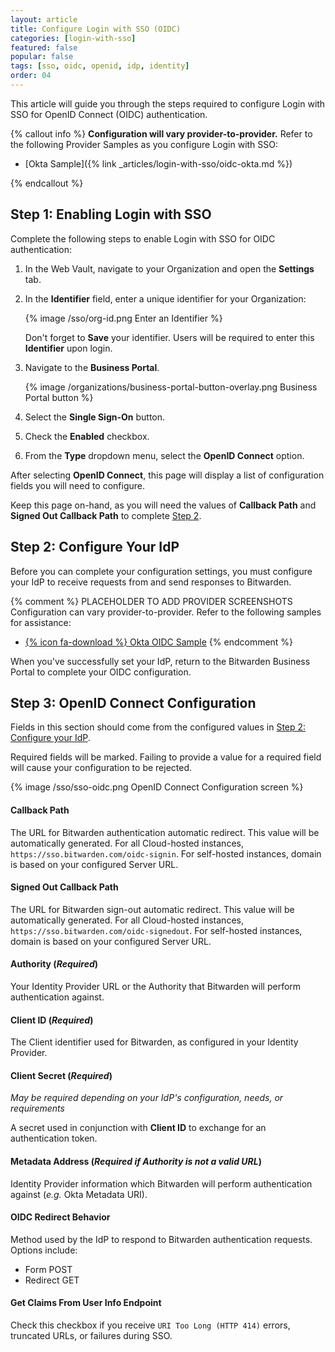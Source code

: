 ```yaml
---
layout: article
title: Configure Login with SSO (OIDC)
categories: [login-with-sso]
featured: false
popular: false
tags: [sso, oidc, openid, idp, identity]
order: 04
---
```


This article will guide you through the steps required to configure Login with SSO for OpenID Connect (OIDC) authentication.

{% callout info %}
**Configuration will vary provider-to-provider.** Refer to the following Provider Samples as you configure Login with SSO:

- [Okta Sample]({% link _articles/login-with-sso/oidc-okta.md %})

{% endcallout %}

## Step 1: Enabling Login with SSO

Complete the following steps to enable Login with SSO for OIDC authentication:

1. In the Web Vault, navigate to your Organization and open the **Settings** tab.
2. In the **Identifier** field, enter a unique identifier for your Organization:

   {% image /sso/org-id.png Enter an Identifier %}

   Don't forget to **Save** your identifier. Users will be required to enter this **Identifier** upon login.

3. Navigate to the **Business Portal**.

   {% image /organizations/business-portal-button-overlay.png Business Portal button %}

4. Select the **Single Sign-On** button.
5. Check the **Enabled** checkbox.
6. From the **Type** dropdown menu, select the **OpenID Connect** option.

After selecting **OpenID Connect**, this page will display a list of configuration fields you will need to configure.

Keep this page on-hand, as you will need the values of **Callback Path** and **Signed Out Callback Path** to complete [Step 2](#step-2-configure-your-idp).

## Step 2: Configure Your IdP

Before you can complete your configuration settings, you must configure your IdP to receive requests from and send responses to Bitwarden.

{% comment %}
PLACEHOLDER TO ADD PROVIDER SCREENSHOTS Configuration can vary provider-to-provider. Refer to the following samples for assistance:

- [{% icon fa-download %} Okta OIDC Sample]({{site.baseurl}}/files/bitwarden_export.csv)
{% endcomment %}

When you've successfully set your IdP, return to the Bitwarden Business Portal to complete your OIDC configuration.

## Step 3: OpenID Connect Configuration

Fields in this section should come from the configured values in [Step 2: Configure your IdP](#step-2-configure-your-idp).

Required fields will be marked. Failing to provide a value for a required field will cause your configuration to be rejected.

{% image /sso/sso-oidc.png OpenID Connect Configuration screen %}

#### Callback Path
The URL for Bitwarden authentication automatic redirect. This value will be automatically generated. For all Cloud-hosted instances, `https://sso.bitwarden.com/oidc-signin`. For self-hosted instances, domain is based on your configured Server URL.

#### Signed Out Callback Path
The URL for Bitwarden sign-out automatic redirect. This value will be automatically generated. For all Cloud-hosted instances, `https://sso.bitwarden.com/oidc-signedout`. For self-hosted instances, domain is based on your configured Server URL.

#### Authority (*Required*)
Your Identity Provider URL or the Authority that Bitwarden will perform authentication against.

#### Client ID (*Required*)
The Client identifier used for Bitwarden, as configured in your Identity Provider.

#### Client Secret (*Required*)
*May be required depending on your IdP's configuration, needs, or requirements*

A secret used  in conjunction with **Client ID** to exchange for an authentication token.

#### Metadata Address (*Required if Authority is not a valid URL*)

Identity Provider information which Bitwarden will perform authentication against (*e.g.* Okta Metadata URI).

#### OIDC Redirect Behavior
Method used by the IdP to respond to Bitwarden authentication requests. Options include:
- Form POST
- Redirect GET

#### Get Claims From User Info Endpoint
Check this checkbox if you receive `URI Too Long (HTTP 414)` errors, truncated URLs, or failures during SSO.
